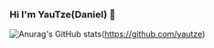 ### Hi I'm YauTze(Daniel) 👋

![Anurag's GitHub stats](https://github-readme-stats.vercel.app/api?username=yautze&count_private=true&show_icons=true&theme=radical)(https://github.com/yautze)

<!--
**yautze/yautze** is a ✨ _special_ ✨ repository because its `README.md` (this file) appears on your GitHub profile.

Here are some ideas to get you started:

- 🔭 I’m currently working on ...
- 🌱 I’m currently learning ...
- 👯 I’m looking to collaborate on ...
- 🤔 I’m looking for help with ...
- 💬 Ask me about ...
- 📫 How to reach me: ...
- 😄 Pronouns: ...
- ⚡ Fun fact: ...
-->
